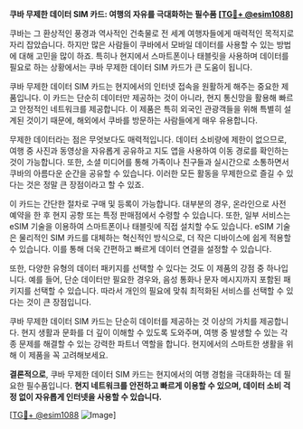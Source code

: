 **쿠바 무제한 데이터 SIM 카드: 여행의 자유를 극대화하는 필수품 [[TG💪+ @esim1088](https://t.me/s/esim1088)]**

쿠바는 그 환상적인 풍경과 역사적인 건축물로 전 세계 여행자들에게 매력적인 목적지로 자리 잡았습니다. 하지만 많은 사람들이 쿠바에서 모바일 데이터를 사용할 수 있는 방법에 대해 고민을 많이 하죠. 특히나 현지에서 스마트폰이나 태블릿을 사용하며 데이터를 필요로 하는 상황에서는 쿠바 무제한 데이터 SIM 카드가 큰 도움이 됩니다.

쿠바 무제한 데이터 SIM 카드는 현지에서의 인터넷 접속을 원활하게 해주는 중요한 제품입니다. 이 카드는 단순히 데이터만 제공하는 것이 아니라, 현지 통신망을 활용해 빠르고 안정적인 네트워크를 제공합니다. 이 제품은 특히 외국인 관광객들을 위해 특별히 설계된 것이기 때문에, 해외에서 쿠바를 방문하는 사람들에게 매우 유용합니다.

무제한 데이터라는 점은 무엇보다도 매력적입니다. 데이터 소비량에 제한이 없으므로, 여행 중 사진과 동영상을 자유롭게 공유하고 지도 앱을 사용하여 이동 경로를 확인하는 것이 가능합니다. 또한, 소셜 미디어를 통해 가족이나 친구들과 실시간으로 소통하면서 쿠바의 아름다운 순간을 공유할 수 있습니다. 이러한 모든 활동을 무제한으로 즐길 수 있다는 것은 정말 큰 장점이라고 할 수 있죠.

이 카드는 간단한 절차로 구매 및 등록이 가능합니다. 대부분의 경우, 온라인으로 사전 예약을 한 후 현지 공항 또는 특정 판매점에서 수령할 수 있습니다. 또한, 일부 서비스는 eSIM 기술을 이용하여 스마트폰이나 태블릿에 직접 설치할 수도 있습니다. eSIM 기술은 물리적인 SIM 카드를 대체하는 혁신적인 방식으로, 더 작은 디바이스에 쉽게 적용할 수 있습니다. 이를 통해 더욱 간편하고 빠르게 데이터 연결을 설정할 수 있습니다.

또한, 다양한 유형의 데이터 패키지를 선택할 수 있다는 것도 이 제품의 강점 중 하나입니다. 예를 들어, 단순 데이터만 필요한 경우와, 음성 통화나 문자 메시지까지 포함된 패키지를 선택할 수 있습니다. 따라서 개인의 필요에 맞춰 최적화된 서비스를 선택할 수 있다는 것이 큰 장점입니다.

쿠바 무제한 데이터 SIM 카드는 단순히 데이터를 제공하는 것 이상의 가치를 제공합니다. 현지 생활과 문화를 더 깊이 이해할 수 있도록 도와주며, 여행 중 발생할 수 있는 각종 문제를 해결할 수 있는 강력한 파트너 역할을 합니다. 현지에서의 스마트한 생활을 위해 이 제품을 꼭 고려해보세요.

**결론적으로**, 쿠바 무제한 데이터 SIM 카드는 현지에서의 여행 경험을 극대화하는 데 필요한 필수품입니다. **현지 네트워크를 안전하고 빠르게 이용할 수 있으며, 데이터 소비 걱정 없이 자유롭게 인터넷을 사용할 수 있습니다.** 

[[TG💪+ @esim1088](https://t.me/s/esim1088) ![Image](https://i.postimg.cc/Y0z9fWf4/image.png)]